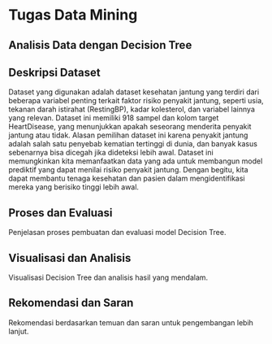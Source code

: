 Tugas Data Mining
==
Analisis Data dengan Decision Tree
--
Deskripsi Dataset
-
Dataset yang digunakan adalah dataset kesehatan jantung yang terdiri dari beberapa variabel penting terkait faktor risiko penyakit jantung, seperti usia, tekanan darah istirahat (RestingBP), kadar kolesterol, dan variabel lainnya yang relevan. Dataset ini memiliki 918 sampel dan kolom target HeartDisease, yang menunjukkan apakah seseorang menderita penyakit jantung atau tidak. 
Alasan pemilihan dataset ini karena penyakit jantung adalah salah satu penyebab kematian tertinggi di dunia, dan banyak kasus sebenarnya bisa dicegah jika dideteksi lebih awal. Dataset ini memungkinkan kita memanfaatkan data yang ada untuk membangun model prediktif yang dapat menilai risiko penyakit jantung. Dengan begitu, kita dapat membantu tenaga kesehatan dan pasien dalam mengidentifikasi mereka yang berisiko tinggi lebih awal.

Proses dan Evaluasi 
-
Penjelasan proses pembuatan dan evaluasi model Decision Tree.

Visualisasi dan Analisis
-
Visualisasi Decision Tree dan analisis hasil yang mendalam.

Rekomendasi dan Saran
-
Rekomendasi berdasarkan temuan dan saran untuk pengembangan lebih lanjut.
